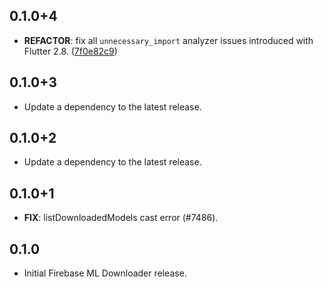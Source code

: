 ## 0.1.0+4

 - **REFACTOR**: fix all `unnecessary_import` analyzer issues introduced with Flutter 2.8. ([7f0e82c9](https://github.com/FirebaseExtended/flutterfire/commit/7f0e82c978a3f5a707dd95c7e9136a3e106ff75e))

## 0.1.0+3

 - Update a dependency to the latest release.

## 0.1.0+2

 - Update a dependency to the latest release.

## 0.1.0+1

 - **FIX**: listDownloadedModels cast error (#7486).

## 0.1.0

- Initial Firebase ML Downloader release.
 